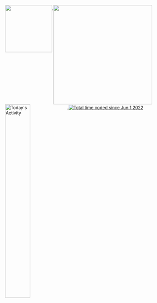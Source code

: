 <a href="https://github.com/anuraghazra/github-readme-stats">
  <img height="152x"  align="top" src="https://github-readme-stats.vercel.app/api?username=merthaddad&theme=dark&show_icons=true&count_private=true&hide_rank=true" />
</a>
<a href="https://github.com/anuraghazra/convoychat">
  <img width="320px" align="top" src="https://github-readme-stats.vercel.app/api/top-langs/?username=anuraghazra&layout=compact&theme=dark&hide=glsl,rust,go" />
<img width="40%"  align="top" src="https://github-readme-stats.vercel.app/api/wakatime?username=merthaddad&layout=compact&theme=dark&custom_title=Today's Activity" alt="Today's Activity" />
  
  <img  align="center" src="https://wakatime.com/badge/user/22717cb1-1a2e-449e-b96d-c321b32d6ccf.svg?style=for-the-badge" alt="Total time coded since Jun 1 2022" />
  
</a>
<!-- 
  <img width="570"  align="center" src="https://wakatime.com/share/@merthaddad/5799c1ff-40cd-4392-a556-7f923d78ea13.svg" alt="Total time coded since Jun 1 2022" />
-->
<a>
</a>
  





<!--
waka check it later

https://github-readme-stats.vercel.app/api/wakatime?username=merthaddad&layout=compact&theme=dark

<img src="https://komarev.com/ghpvc/?username=merthaddad" alt="Total time coded since Jun 1 2022" />


![Anurag's GitHub stats](https://github-readme-stats.vercel.app/api/top-langs/?username=anuraghazra&layout=default&theme=dark&hide=glsl,rust,go)

![Anurag's GitHub stats](https://github-readme-stats.vercel.app/api?username=merthaddad&theme=dark&show_icons=true&count_private=true&hide_rank=true)

<img height="137px"
  src="https://stackoverflow-card.vercel.app/?userID=15783185&theme=dracula"
/>



![Anurag's GitHub stats](https://github-readme-stats.vercel.app/api?username=merthaddad)
-->

<!--
**MertHaddad/MertHaddad** is a ✨ _special_ ✨ repository because its `README.md` (this file) appears on your GitHub profile.

Here are some ideas to get you started:

- 🔭 I’m currently working on ...
- 🌱 I’m currently learning ...
- 👯 I’m looking to collaborate on ...
- 🤔 I’m looking for help with ...
- 💬 Ask me about ...
- 📫 How to reach me: ...
- 😄 Pronouns: ...
- ⚡ Fun fact: ...
,,
-->
